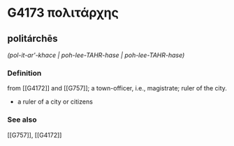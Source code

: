 # G4173 πολιτάρχης

## politárchēs

_(pol-it-ar'-khace | poh-lee-TAHR-hase | poh-lee-TAHR-hase)_

### Definition

from [[G4172]] and [[G757]]; a town-officer, i.e., magistrate; ruler of the city.

- a ruler of a city or citizens

### See also

[[G757]], [[G4172]]

